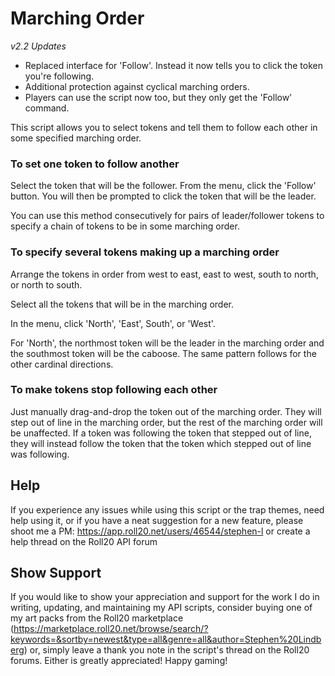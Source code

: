 # Marching Order

_v2.2 Updates_
* Replaced interface for 'Follow'. Instead it now tells you to click the token you're following.
* Additional protection against cyclical marching orders.
* Players can use the script now too, but they only get the 'Follow' command.

This script allows you to select tokens and tell them to follow each other
in some specified marching order.

### To set one token to follow another

Select the token that will be the follower.
From the menu, click the 'Follow' button. You will then be prompted to click
the token that will be the leader.

You can use this method consecutively for pairs of leader/follower
tokens to specify a chain of tokens to be in some marching order.

### To specify several tokens making up a marching order

Arrange the tokens in order from west to east, east to west, south to north,
or north to south.

Select all the tokens that will be in the marching order.

In the menu, click 'North', 'East', South', or 'West'.

For 'North', the northmost token will be the leader in the marching order
and the southmost token will be the caboose. The same pattern follows for
the other cardinal directions.

### To make tokens stop following each other

Just manually drag-and-drop the token out of the marching order.
They will step out of line in the marching order, but the rest of the
marching order will be unaffected. If a token was following the token
that stepped out of line, they will instead follow the token that the token
which stepped out of line was following.

## Help

If you experience any issues while using this script or the trap themes,
need help using it, or if you have a neat suggestion for a new feature,
please shoot me a PM:
https://app.roll20.net/users/46544/stephen-l
or create a help thread on the Roll20 API forum

## Show Support

If you would like to show your appreciation and support for the work I do in writing,
updating, and maintaining my API scripts, consider buying one of my art packs from the Roll20 marketplace (https://marketplace.roll20.net/browse/search/?keywords=&sortby=newest&type=all&genre=all&author=Stephen%20Lindberg)
or, simply leave a thank you note in the script's thread on the Roll20 forums.
Either is greatly appreciated! Happy gaming!
